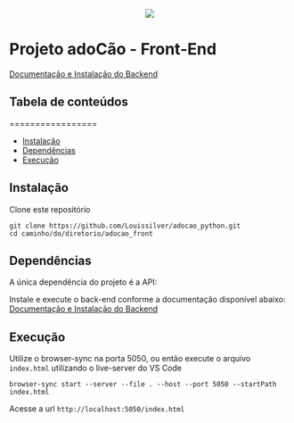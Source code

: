 <p align="center">
  <img src="https://user-images.githubusercontent.com/63754409/138783487-b3e1c4e1-629c-4a0f-80d9-a5a6ff689910.png" />
</p>

# Projeto adoCão - Front-End

[Documentação e Instalação do Backend](https://github.com/Louissilver/adocao_python.git)

## Tabela de conteúdos
=================
<!--ts-->
   * [Instalação](#instalação)
   * [Dependências](#dependências)
   * [Execução](#execução)
<!--te-->

## Instalação

Clone este repositório

  ``` shell
  git clone https://github.com/Louissilver/adocao_python.git
  cd caminho/do/diretorio/adocao_front
  ```

## Dependências
  
A única dependência do projeto é a API:

Instale e execute o back-end conforme a documentação disponível abaixo:
[Documentação e Instalação do Backend](https://github.com/Louissilver/adocao_python.git)

## Execução

Utilize o browser-sync na porta 5050, ou então execute o arquivo ```index.html``` utilizando o live-server do VS Code
  ``` shell
  browser-sync start --server --file . --host --port 5050 --startPath index.html
  ```

Acesse a url ```http://localhost:5050/index.html```
